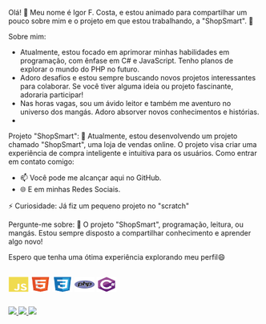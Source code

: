 Olá! 👋
Meu nome é Igor F. Costa, e estou animado para compartilhar um pouco sobre mim e o projeto em que estou trabalhando, a "ShopSmart". 🚀

Sobre mim:
- Atualmente, estou focado em aprimorar minhas habilidades em programação, com ênfase em C# e JavaScript. Tenho planos de explorar o mundo do PHP no futuro.
- Adoro desafios e estou sempre buscando novos projetos interessantes para colaborar. Se você tiver alguma ideia ou projeto fascinante, adoraria participar!
- Nas horas vagas, sou um ávido leitor e também me aventuro no universo dos mangás. Adoro absorver novos conhecimentos e histórias.
- 
Projeto "ShopSmart":
💼 Atualmente, estou desenvolvendo um projeto chamado "ShopSmart", uma loja de vendas online. O projeto visa criar uma experiência de compra inteligente e intuitiva para os usuários.
Como entrar em contato comigo:

- 📫 Você pode me alcançar aqui no GitHub.
- 🌐 E em minhas Redes Sociais. 

⚡ Curiosidade: Já fiz um pequeno projeto no "scratch"

Pergunte-me sobre:
💬 O projeto "ShopSmart", programação, leitura, ou mangás. Estou sempre disposto a compartilhar conhecimento e aprender algo novo!

Espero que tenha uma ótima experiência explorando meu perfil😄

<!-- Seção de linguagens -->
<div style="display: inline_block"><br>
  <img align="center" alt="Igor-Js" height="30" width="40" src="https://raw.githubusercontent.com/devicons/devicon/master/icons/javascript/javascript-plain.svg">
  <img align="center" alt="Igor-HTML" height="30" width="40" src="https://raw.githubusercontent.com/devicons/devicon/master/icons/html5/html5-original.svg">
  <img align="center" alt="Igor-CSS" height="30" width="40" src="https://raw.githubusercontent.com/devicons/devicon/master/icons/css3/css3-original.svg">
  <img align="center" alt="Igor-Php" height="30" width="40" src="https://raw.githubusercontent.com/devicons/devicon/master/icons/php/php-original.svg">
  <img align="center" alt="Igor-Csharp" height="30" width="40" src="https://raw.githubusercontent.com/devicons/devicon/master/icons/csharp/csharp-original.svg">
</div>

##

<!-- Seção de redes sociais -->
<div> 
  <a href="https://www.instagram.com/Igor_frcosta/" target="_blank">
    <img src="https://img.shields.io/badge/-Instagram-%23E4405F?style=for-the-badge&logo=instagram&logoColor=white" target="_blank">
  </a>
  <a href="https://twitter.com/_IgorCkk" target="_blank">
    <img src="https://img.shields.io/badge/-Twitter-1DA1F2?style=for-the-badge&logo=twitter&logoColor=white" target="_blank">
  </a>
  <a href="https://www.linkedin.com/in/igor-costa-a2937121a/" target="_blank">
    <img src="https://img.shields.io/badge/-LinkedIn-%230077B5?style=for-the-badge&logo=linkedin&logoColor=white" target="_blank">
  </a>
</div>

<!--START_SECTION:snake-->
<!--END_SECTION:snake-->

